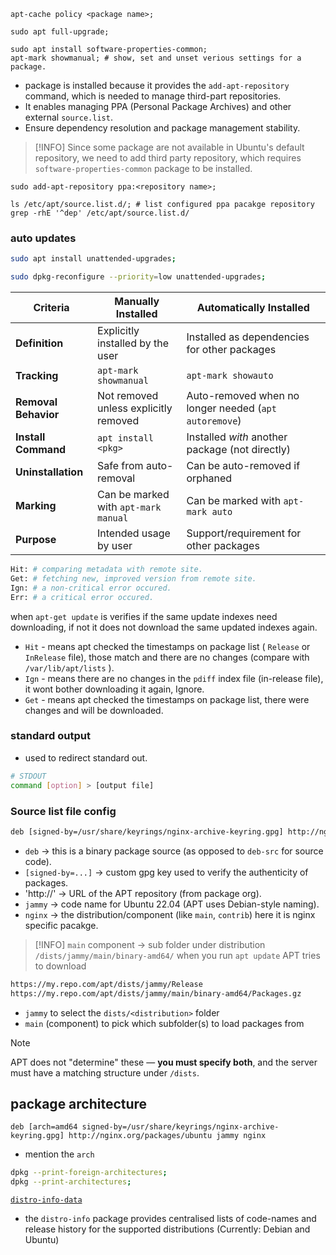 ```shell
apt-cache policy <package name>;
```

```shell
sudo apt full-upgrade;

sudo apt install software-properties-common;
apt-mark showmanual; # show, set and unset verious settings for a package.
```
- package is installed because it provides the `add-apt-repository` command, which is needed to manage third-part repositories.
- It enables managing PPA (Personal Package Archives) and other external `source.list`.
- Ensure dependency resolution and package management stability.

> [!INFO] Since some package are not available in Ubuntu's default repository, we need to add third party repository, which requires `software-properties-common` package to be installed.

```shell
sudo add-apt-repository ppa:<repository name>;
```

```shell
ls /etc/apt/source.list.d/; # list configured ppa pacakge repository
grep -rhE '^dep' /etc/apt/source.list.d/
```

###  auto updates 
```bash
sudo apt install unattended-upgrades;

sudo dpkg-reconfigure --priority=low unattended-upgrades;
```

|Criteria|**Manually Installed**|**Automatically Installed**|
|---|---|---|
|**Definition**|Explicitly installed by the user|Installed as dependencies for other packages|
|**Tracking**|`apt-mark showmanual`|`apt-mark showauto`|
|**Removal Behavior**|Not removed unless explicitly removed|Auto-removed when no longer needed (`apt autoremove`)|
|**Install Command**|`apt install <pkg>`|Installed _with_ another package (not directly)|
|**Uninstallation**|Safe from auto-removal|Can be auto-removed if orphaned|
|**Marking**|Can be marked with `apt-mark manual`|Can be marked with `apt-mark auto`|
|**Purpose**|Intended usage by user|Support/requirement for other packages|

```bash
Hit: # comparing metadata with remote site.
Get: # fetching new, improved version from remote site.
Ign: # a non-critical error occured.
Err: # a critical error occured.
```

when `apt-get update` is verifies if the same update indexes need downloading, if not it does not download the same updated indexes again.

- `Hit` - means apt checked the timestamps on package list ( `Release` or `InRelease` file), those match and there are no changes (compare with `/var/lib/apt/lists` ).
- `Ign` - means there are no changes in the `pdiff` index file (in-release file), it wont bother downloading it again, Ignore.
- `Get` - means apt checked the timestamps on package list, there were changes and will be downloaded.
### standard output
- used to redirect standard out.

```bash
# STDOUT
command [option] > [output file]
```

### Source list file config
```txt
deb [signed-by=/usr/share/keyrings/nginx-archive-keyring.gpg] http://nginx.org/packages/debian jammy nginx
```
- `deb` -> this is a binary package source (as opposed to `deb-src` for source code).
- `[signed-by=...]` -> custom gpg key used to verify the authenticity of packages.
- 'http://' -> URL of the APT repository (from package org).
- `jammy` -> code name for Ubuntu 22.04 (APT uses Debian-style naming).
- `nginx` -> the distribution/component (like `main`, `contrib`)  here it is nginx specific pacakge.

> [!INFO]
> `main` component -> sub folder under distribution `/dists/jammy/main/binary-amd64/`
> when you run `apt update` APT tries to download
```bash
https://my.repo.com/apt/dists/jammy/Release
https://my.repo.com/apt/dists/jammy/main/binary-amd64/Packages.gz
```
- `jammy` to select the `dists/<distribution>` folder
- `main` (component) to pick which subfolder(s) to load packages from

> [!NOTE]
> APT does not "determine" these — **you must specify both**, and the server must have a matching structure under `/dists`. 


## package architecture
```text
deb [arch=amd64 signed-by=/usr/share/keyrings/nginx-archive-keyring.gpg] http://nginx.org/packages/ubuntu jammy nginx
```
- mention the `arch`

```bash
dpkg --print-foreign-architectures;
dpkg --print-architectures;
```

[`distro-info-data`](https://github.com/deepin-community/distro-info-data)
- the `distro-info` package provides centralised lists of code-names and release history for the supported distributions (Currently: Debian and Ubuntu)
